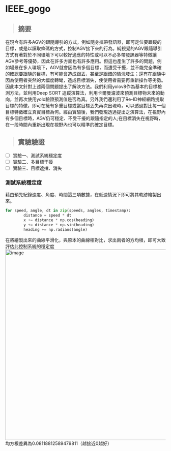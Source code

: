 # IEEE_gogo

> ## 摘要  
在現今有許多AGV的跟隨導引的方式，例如隨身攜帶發訊器，即可定位要跟蹤的目標，或是以讀取條碼的方式，控制AGV接下來的行為。純視覺的AGV跟隨導引方式有著對於不同環境下可以較好適應的特性或可以不必多帶發訊器等特徵讓AGV參考等優勢，因此在許多方面也有許多應用。但這也產生了許多的問題，例如場景在多人環境下，AGV就會因為有多個目標，而遭受干擾，並不能完全準確的確認要跟隨的目標，有可能會造成跟丟，甚至是跟錯的情況發生；還有在跟隨中因為使用者突然的大幅度轉彎，造成目標消失，使使用者需要再重新操作等劣勢。因此本文針對上述兩個問題提出了解決方法。我們利用yolov8作為基本的目標檢測方法，並利用Deep SORT 追蹤演算法，利用卡爾曼濾波來預測目標物未來的動向，並再次使用yolo驗證預測值是否為真。另外我們還利用了Re-ID神經網路提取目標的特徵，即可在擁有多重目標或當目標丟失再次出現時，可以透過對比每一個目標特徵確立真實目標為何。經由實驗後，我們發現透過提出之演算法，在視野內有多個目標時，AGV仍可穩定、不受干擾的跟隨指定的人;在目標消失在視野時，在一段時間內重新出現在視野內也可以精準的確定目標。

> ## 實驗驗證
- [ ] 實驗一、測試系統穩定度
- [ ] 實驗二、多目標干擾
- [ ] 實驗三、目標遮擋、消失
### 測試系統穩定度
藉由預先紀錄速度、角度、時間這三項數據，在低速情況下即可將其軌跡繪製出來。
```python 
for speed, angle, dt in zip(speeds, angles, timestamp):
        distance = speed * dt
        x += distance * np.cos(heading)
        y += distance * np.sin(heading)
        heading += np.radians(angle)
```
在將繪製出來的曲線平滑化，與原本的曲線相對比，求出兩者的方均根，即可大致評估此控制系統的穩定度
<img width="600" alt="image" src="https://github.com/109810022/IEEE_gogo/assets/100888502/c01cad77-e64d-46e5-91f3-97db4c1c2559">  
均方根差異為0.08118812589479811（越接近0越好）

